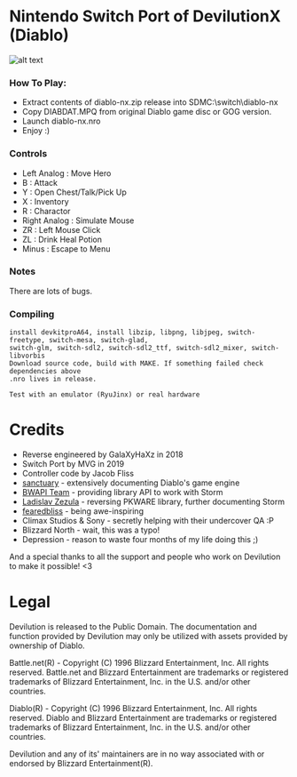 # Nintendo Switch Port of DevilutionX (Diablo)

![alt text](https://i.imgur.com/DKVB198.png)

### How To Play:
- Extract contents of diablo-nx.zip release into SDMC:\switch\diablo-nx
- Copy DIABDAT.MPQ from original Diablo game disc or GOG version.
- Launch diablo-nx.nro
- Enjoy :)

### Controls

- Left Analog : Move Hero
- B : Attack
- Y : Open Chest/Talk/Pick Up
- X : Inventory
- R : Charactor
- Right Analog : Simulate Mouse
- ZR : Left Mouse Click
- ZL : Drink Heal Potion
- Minus : Escape to Menu

### Notes

There are lots of bugs. 

### Compiling
```
install devkitproA64, install libzip, libpng, libjpeg, switch-freetype, switch-mesa, switch-glad, 
switch-glm, switch-sdl2, switch-sdl2_ttf, switch-sdl2_mixer, switch-libvorbis
Download source code, build with MAKE. If something failed check dependencies above
.nro lives in release.

Test with an emulator (RyuJinx) or real hardware
```
 
# Credits
- Reverse engineered by GalaXyHaXz in 2018
- Switch Port by MVG in 2019
- Controller code by Jacob Fliss
- [sanctuary](https://github.com/sanctuary) - extensively documenting Diablo's game engine
- [BWAPI Team](https://github.com/bwapi) - providing library API to work with Storm
- [Ladislav Zezula](https://github.com/ladislav-zezula) - reversing PKWARE library, further documenting Storm
- [fearedbliss](https://github.com/fearedbliss) - being awe-inspiring
- Climax Studios & Sony - secretly helping with their undercover QA :P
- Blizzard North - wait, this was a typo!
- Depression - reason to waste four months of my life doing this ;)

And a special thanks to all the support and people who work on Devilution to make it possible! <3

# Legal
Devilution is released to the Public Domain. The documentation and function provided by Devilution may only be utilized with assets provided by ownership of Diablo.

Battle.net(R) - Copyright (C) 1996 Blizzard Entertainment, Inc. All rights reserved. Battle.net and Blizzard Entertainment are trademarks or registered trademarks of Blizzard Entertainment, Inc. in the U.S. and/or other countries.

Diablo(R) - Copyright (C) 1996 Blizzard Entertainment, Inc. All rights reserved. Diablo and Blizzard Entertainment are trademarks or registered trademarks of Blizzard Entertainment, Inc. in the U.S. and/or other countries.

Devilution and any of its' maintainers are in no way associated with or endorsed by Blizzard Entertainment(R).
